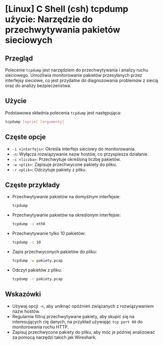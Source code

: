 # [Linux] C Shell (csh) tcpdump użycie: Narzędzie do przechwytywania pakietów sieciowych

## Przegląd
Polecenie `tcpdump` jest narzędziem do przechwytywania i analizy ruchu sieciowego. Umożliwia monitorowanie pakietów przesyłanych przez interfejsy sieciowe, co jest przydatne do diagnozowania problemów z siecią oraz do analizy bezpieczeństwa.

## Użycie
Podstawowa składnia polecenia `tcpdump` jest następująca:

```bash
tcpdump [opcje] [argumenty]
```

## Częste opcje
- `-i <interfejs>`: Określa interfejs sieciowy do monitorowania.
- `-n`: Wyłącza rozwiązywanie nazw hostów, co przyspiesza działanie.
- `-c <liczba>`: Przechwytuje określoną liczbę pakietów.
- `-w <plik>`: Zapisuje przechwycone pakiety do pliku.
- `-r <plik>`: Odczytuje pakiety z pliku.

## Częste przykłady
- Przechwytywanie pakietów na domyślnym interfejsie:
  ```bash
  tcpdump
  ```

- Przechwytywanie pakietów na określonym interfejsie:
  ```bash
  tcpdump -i eth0
  ```

- Przechwytywanie tylko 10 pakietów:
  ```bash
  tcpdump -c 10
  ```

- Zapis przechwyconych pakietów do pliku:
  ```bash
  tcpdump -w pakiety.pcap
  ```

- Odczyt pakietów z pliku:
  ```bash
  tcpdump -r pakiety.pcap
  ```

## Wskazówki
- Używaj opcji `-n`, aby uniknąć opóźnień związanych z rozwiązywaniem nazw hostów.
- Regularnie filtruj przechwytywane pakiety, aby skupić się na interesujących cię danych, na przykład używając `tcp port 80` do monitorowania ruchu HTTP.
- Zapisuj przechwycone pakiety do pliku, aby móc je później analizować za pomocą narzędzi takich jak Wireshark.
